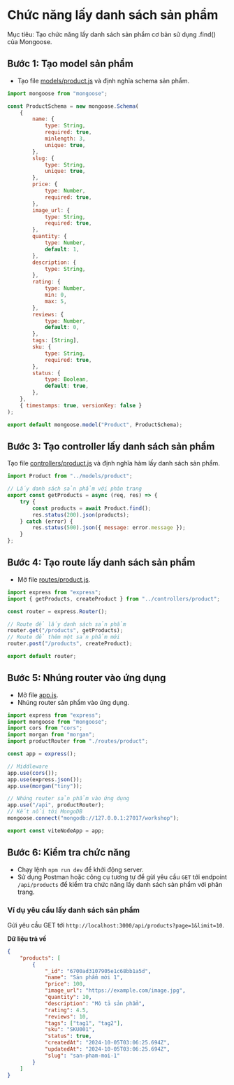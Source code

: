 # Chức năng lấy danh sách sản phẩm

Mục tiêu: Tạo chức năng lấy danh sách sản phẩm cơ bản sử dụng .find() của Mongoose.

## Bước 1: Tạo model sản phẩm

-   Tạo file [models/product.js](../../models/product.js) và định nghĩa schema sản phẩm.

```javascript
import mongoose from "mongoose";

const ProductSchema = new mongoose.Schema(
    {
        name: {
            type: String,
            required: true,
            minlength: 3,
            unique: true,
        },
        slug: {
            type: String,
            unique: true,
        },
        price: {
            type: Number,
            required: true,
        },
        image_url: {
            type: String,
            required: true,
        },
        quantity: {
            type: Number,
            default: 1,
        },
        description: {
            type: String,
        },
        rating: {
            type: Number,
            min: 0,
            max: 5,
        },
        reviews: {
            type: Number,
            default: 0,
        },
        tags: [String],
        sku: {
            type: String,
            required: true,
        },
        status: {
            type: Boolean,
            default: true,
        },
    },
    { timestamps: true, versionKey: false }
);

export default mongoose.model("Product", ProductSchema);
```

## Bước 3: Tạo controller lấy danh sách sản phẩm

Tạo file [controllers/product.js](../../controllers/product.js) và định nghĩa hàm lấy danh sách sản phẩm.

```javascript
import Product from "../models/product";

// Lấy danh sách sản phẩm với phân trang
export const getProducts = async (req, res) => {
    try {
        const products = await Product.find();
        res.status(200).json(products);
    } catch (error) {
        res.status(500).json({ message: error.message });
    }
};
```

## Bước 4: Tạo route lấy danh sách sản phẩm

-   Mở file [routes/product.js](../../routes/product.js).

```javascript
import express from "express";
import { getProducts, createProduct } from "../controllers/product";

const router = express.Router();

// Route để lấy danh sách sản phẩm
router.get("/products", getProducts);
// Route để thêm một sản phẩm mới
router.post("/products", createProduct);

export default router;
```

## Bước 5: Nhúng router vào ứng dụng

-   Mở file [app.js](../../app.js).
-   Nhúng router sản phẩm vào ứng dụng.

```javascript
import express from "express";
import mongoose from "mongoose";
import cors from "cors";
import morgan from "morgan";
import productRouter from "./routes/product";

const app = express();

// Middleware
app.use(cors());
app.use(express.json());
app.use(morgan("tiny"));

// Nhúng router sản phẩm vào ứng dụng
app.use("/api", productRouter);
// Kết nối tới MongoDB
mongoose.connect("mongodb://127.0.0.1:27017/workshop");

export const viteNodeApp = app;
```

## Bước 6: Kiểm tra chức năng

-   Chạy lệnh `npm run dev` để khởi động server.
-   Sử dụng Postman hoặc công cụ tương tự để gửi yêu cầu `GET` tới endpoint `/api/products` để kiểm tra chức năng lấy danh sách sản phẩm với phân trang.

### Ví dụ yêu cầu lấy danh sách sản phẩm

Gửi yêu cầu GET tới `http://localhost:3000/api/products?page=1&limit=10`.

**Dữ liệu trả về**

```json
{
    "products": [
        {
            "_id": "6700ad3107905e1c68bb1a5d",
            "name": "Sản phẩm mới 1",
            "price": 100,
            "image_url": "https://example.com/image.jpg",
            "quantity": 10,
            "description": "Mô tả sản phẩm",
            "rating": 4.5,
            "reviews": 10,
            "tags": ["tag1", "tag2"],
            "sku": "SKU001",
            "status": true,
            "createdAt": "2024-10-05T03:06:25.694Z",
            "updatedAt": "2024-10-05T03:06:25.694Z",
            "slug": "san-pham-moi-1"
        }
    ]
}
```
